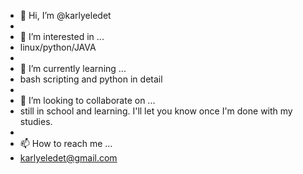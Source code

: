 - 👋 Hi, I’m @karlyeledet
- 
- 👀 I’m interested in ...
- linux/python/JAVA
- 
- 🌱 I’m currently learning ...
- bash scripting and python in detail
- 
- 💞️ I’m looking to collaborate on ...
- still in school and learning. I'll let you know once I'm done with my studies.
- 
- 📫 How to reach me ...
- karlyeledet@gmail.com

<!---
karlyeledet/karlyeledet is a ✨ special ✨ repository because its `README.md` (this file) appears on your GitHub profile.
You can click the Preview link to take a look at your changes.
--->
